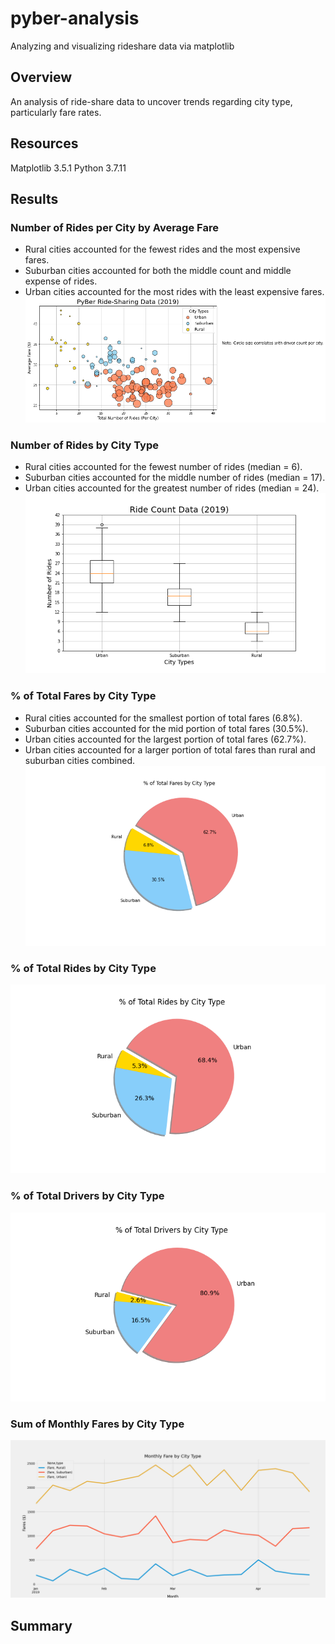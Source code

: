 # pyber-analysis
Analyzing and visualizing rideshare data via matplotlib

## Overview
An analysis of ride-share data to uncover trends regarding city type, particularly fare rates. 

## Resources
Matplotlib 3.5.1
Python 3.7.11

## Results
### Number of Rides per City by Average Fare
- Rural cities accounted for the fewest rides and the most expensive fares.
- Suburban cities accounted for both the middle count and middle expense of rides. 
- Urban cities accounted for the most rides with the least expensive fares.
![Figure 1](analysis/Fig1.png)

### Number of Rides by City Type
- Rural cities accounted for the fewest number of rides (median = 6). 
- Suburban cities accounted for the middle number of rides (median = 17). 
- Urban cities accounted for the greatest number of rides (median = 24).
![Figure 2](analysis/Fig2.png)

### % of Total Fares by City Type
- Rural cities accounted for the smallest portion of total fares (6.8%). 
- Suburban cities accounted for the mid portion of total fares (30.5%). 
- Urban cities accounted for the largest portion of total fares (62.7%). 
- Urban cities accounted for a larger portion of total fares than rural and suburban cities combined. 
![Figure 5](analysis/Fig5.png)

### % of Total Rides by City Type
![Figure 6](analysis/Fig6.png)

### % of Total Drivers by City Type
![Figure 7](analysis/Fig7.png)

### Sum of Monthly Fares by City Type
![Figure 8](analysis/fig8.png)

## Summary